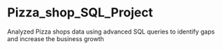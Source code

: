# Pizza_shop_SQL_Project
Analyzed Pizza shops data using advanced SQL queries to identify gaps and increase the business growth
